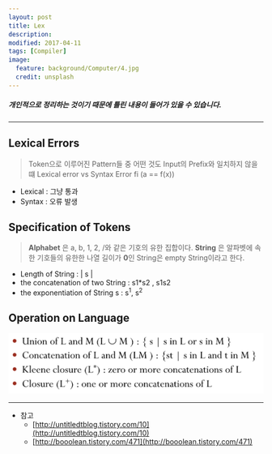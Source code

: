 ```yaml
---
layout: post
title: Lex
description:
modified: 2017-04-11
tags: [Compiler]
image:
  feature: background/Computer/4.jpg
  credit: unsplash
---
```

#####  개인적으로 정리하는 것이기 때문에 틀린 내용이 들어가 있을 수 있습니다.
---

## Lexical Errors
> Token으로 이루어진 Pattern들 중 어떤 것도 Input의 Prefix와 일치하지 않을 떄
> Lexical error vs Syntax Error
fi (a == f(x))
* Lexical : 그냥 통과
* Syntax : 오류 발생

## Specification of Tokens
> **Alphabet** 은 a, b, 1, 2, /와 같은 기호의 유한 집합이다.
> **String** 은 알파벳에 속한 기호들의 유한한 나열
> 길이가 **0**인 String은 empty String이라고 한다.
* Length of String : | s |
* the concatenation of two String : s1*s2 , s1s2
* the exponentiation of String s : s<sup>1</sup>, s<sup>2</sup>

## Operation on Language
![](/images/compiler/operation.png)





---
* 참고
    * [http://untitledtblog.tistory.com/10](http://untitledtblog.tistory.com/10)
    * [http://booolean.tistory.com/471](http://booolean.tistory.com/471)
